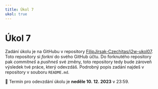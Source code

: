 ```yaml
---
title: Úkol 7
ukol: true
---
```

# Úkol 7

Zadání úkolu je na GitHubu v repository [FilipJirsak-Czechitas/j2w-ukol07](https://github.com/FilipJirsak-Czechitas/j2w-ukol07). Toto repository si _forkni_ do svého GitHub účtu. Do forknutého repository
pak _commitneš_ a _pushneš_ své změny, toto repository tedy bude zároveň výsledek tvé práce, který odevzdáš. Podrobný popis zadání najdeš v repository v souboru `README.md`.

📆 Termín pro odevzdání úkolu je **neděle 10. 12. 2023** v 23:59.
